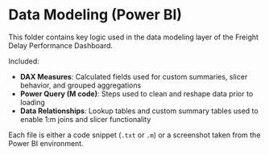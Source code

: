 # Data Modeling (Power BI)

This folder contains key logic used in the data modeling layer of the Freight Delay Performance Dashboard.

Included:
- **DAX Measures**: Calculated fields used for custom summaries, slicer behavior, and grouped aggregations
- **Power Query (M code)**: Steps used to clean and reshape data prior to loading
- **Data Relationships**: Lookup tables and custom summary tables used to enable 1:m joins and slicer functionality

Each file is either a code snippet (`.txt` or `.m`) or a screenshot taken from the Power BI environment.

